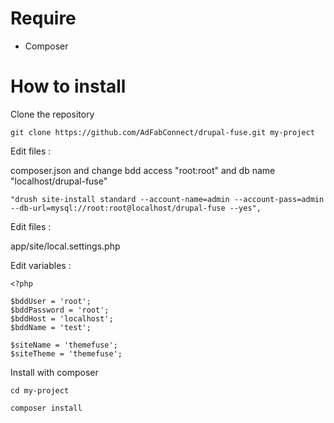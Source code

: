 Require
======

- Composer

How to install
========

Clone the repository

```
git clone https://github.com/AdFabConnect/drupal-fuse.git my-project
```

Edit files :

composer.json and change bdd access "root:root" and db name "localhost/drupal-fuse"

```
"drush site-install standard --account-name=admin --account-pass=admin --db-url=mysql://root:root@localhost/drupal-fuse --yes",
```

Edit files :

app/site/local.settings.php

Edit variables :

```
<?php

$bddUser = 'root';
$bddPassword = 'root';
$bddHost = 'localhost';
$bddName = 'test';

$siteName = 'themefuse';
$siteTheme = 'themefuse';
```

Install with composer

```
cd my-project

composer install
```

